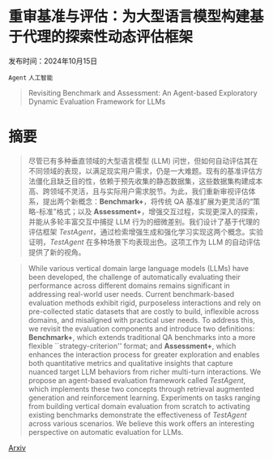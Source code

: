 # 重审基准与评估：为大型语言模型构建基于代理的探索性动态评估框架

发布时间：2024年10月15日

`Agent` `人工智能`

> Revisiting Benchmark and Assessment: An Agent-based Exploratory Dynamic Evaluation Framework for LLMs

# 摘要

> 尽管已有多种垂直领域的大型语言模型 (LLM) 问世，但如何自动评估其在不同领域的表现，以满足现实用户需求，仍是一大难题。现有的基准评估方法僵化且缺乏目的性，依赖于预先收集的静态数据集，这些数据集构建成本高、跨领域不灵活，且与实际用户需求脱节。为此，我们重新审视评估体系，提出两个新概念：**Benchmark+**，将传统 QA 基准扩展为更灵活的“策略-标准”格式；以及 **Assessment+**，增强交互过程，实现更深入的探索，并能从多轮丰富交互中捕捉 LLM 行为的细微差别。我们设计了基于代理的评估框架 *TestAgent*，通过检索增强生成和强化学习实现这两个概念。实验证明，*TestAgent* 在多种场景下均表现出色。这项工作为 LLM 的自动评估提供了新的视角。

> While various vertical domain large language models (LLMs) have been developed, the challenge of automatically evaluating their performance across different domains remains significant in addressing real-world user needs. Current benchmark-based evaluation methods exhibit rigid, purposeless interactions and rely on pre-collected static datasets that are costly to build, inflexible across domains, and misaligned with practical user needs. To address this, we revisit the evaluation components and introduce two definitions: **Benchmark+**, which extends traditional QA benchmarks into a more flexible ``strategy-criterion'' format; and **Assessment+**, which enhances the interaction process for greater exploration and enables both quantitative metrics and qualitative insights that capture nuanced target LLM behaviors from richer multi-turn interactions. We propose an agent-based evaluation framework called *TestAgent*, which implements these two concepts through retrieval augmented generation and reinforcement learning. Experiments on tasks ranging from building vertical domain evaluation from scratch to activating existing benchmarks demonstrate the effectiveness of *TestAgent* across various scenarios. We believe this work offers an interesting perspective on automatic evaluation for LLMs.

[Arxiv](https://arxiv.org/abs/2410.11507)